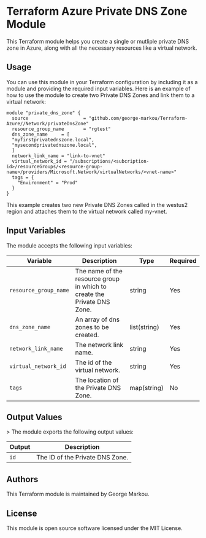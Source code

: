 <h1>Terraform Azure Private DNS Zone Module</h1>
This Terraform module helps you create a single or mutliple private DNS zone in Azure, along with all the necessary resources like a virtual network.

<h2>Usage</h2>
You can use this module in your Terraform configuration by including it as a module and providing the required input variables. Here is an example of how to use the module to create two Private DNS Zones and link them to a virtual network:

```hcl
module "private_dns_zone" {
  source                    = "github.com/george-markou/Terraform-Azure//Network/privateDnsZone"
  resource_group_name       = "rgtest"
  dns_zone_name     = [
  "myfirstprivatednszone.local",
  "mysecondprivatednszone.local",
  ]
  network_link_name = "link-to-vnet"
  virtual_network_id = "/subscriptions/<subcription-id>/resourceGroups/<resource-group-name>/providers/Microsoft.Network/virtualNetworks/<vnet-name>"
  tags = {
    "Environment" = "Prod"
  }
}
```

This example creates two new Private DNS Zones called in the westus2 region and attaches them to the virtual network called my-vnet.

<h2>Input Variables</h2>
The module accepts the following input variables:

|Variable |	Description| Type|	Required|
|---|---|---|---|
|`resource_group_name`|	The name of the resource group in which to create the Private DNS Zone.|	string|	Yes|
|`dns_zone_name`|	An array of dns zones to be created.|	list(string)|	Yes|
|`network_link_name`|	The network link name.|	string|	Yes|
|`virtual_network_id`|	The id of the virtual network.|	string|	Yes
|`tags`|	The location of the Private DNS Zone.|	map(string)|	No|

<h2>Output Values</h2>>
The module exports the following output values:

|Output|	Description|
|---|---|
|`id`|	The ID of the Private DNS Zone.|

<h2>Authors</h2>
This Terraform module is maintained by George Markou.

<h2>License</h2>
This module is open source software licensed under the MIT License.
